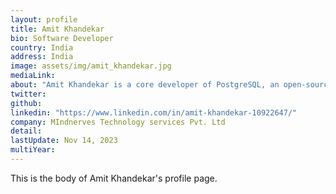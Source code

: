 ```yaml
---
layout: profile
title: Amit Khandekar
bio: Software Developer
country: India
address: India
image: assets/img/amit_khandekar.jpg
mediaLink: 
about: "Amit Khandekar is a core developer of PostgreSQL, an open-source relational database management system. He has made significant contributions to the development and enhancement of PostgreSQL, including implementing several new features and improvements. His work has been widely recognized and appreciated by the PostgreSQL community."
twitter:
github: 
linkedin: "https://www.linkedin.com/in/amit-khandekar-10922647/"
company: MIndnerves Technology services Pvt. Ltd
detail: 
lastUpdate: Nov 14, 2023
multiYear:
---
```


This is the body of Amit Khandekar's profile page.

